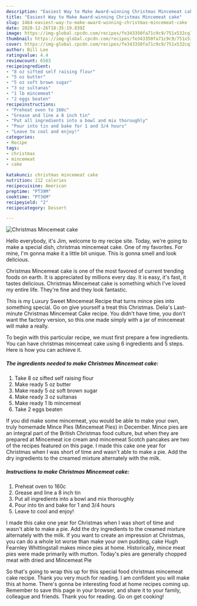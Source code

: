 ```yaml
---
description: "Easiest Way to Make Award-winning Christmas Mincemeat cake"
title: "Easiest Way to Make Award-winning Christmas Mincemeat cake"
slug: 1464-easiest-way-to-make-award-winning-christmas-mincemeat-cake
date: 2020-12-26T18:35:19.839Z
image: https://img-global.cpcdn.com/recipes/fe343350fa71c9c9/751x532cq70/christmas-mincemeat-cake-recipe-main-photo.jpg
thumbnail: https://img-global.cpcdn.com/recipes/fe343350fa71c9c9/751x532cq70/christmas-mincemeat-cake-recipe-main-photo.jpg
cover: https://img-global.cpcdn.com/recipes/fe343350fa71c9c9/751x532cq70/christmas-mincemeat-cake-recipe-main-photo.jpg
author: Bill Lee
ratingvalue: 4.4
reviewcount: 6583
recipeingredient:
- "8 oz sifted self raising flour"
- "5 oz butter"
- "5 oz soft brown sugar"
- "3 oz sultanas"
- "1 lb mincemeat"
- "2 eggs beaten"
recipeinstructions:
- "Preheat oven to 160c"
- "Grease and line a 8 inch tin"
- "Put all ingredients into a bowl and mix thoroughly"
- "Pour into tin and bake for 1 and 3/4 hours"
- "Leave to cool and enjoy!"
categories:
- Recipe
tags:
- christmas
- mincemeat
- cake

katakunci: christmas mincemeat cake 
nutrition: 212 calories
recipecuisine: American
preptime: "PT39M"
cooktime: "PT36M"
recipeyield: "2"
recipecategory: Dessert

---
```



![Christmas Mincemeat cake](https://img-global.cpcdn.com/recipes/fe343350fa71c9c9/751x532cq70/christmas-mincemeat-cake-recipe-main-photo.jpg)

Hello everybody, it's Jim, welcome to my recipe site. Today, we're going to make a special dish, christmas mincemeat cake. One of my favorites. For mine, I'm gonna make it a little bit unique. This is gonna smell and look delicious.

Christmas Mincemeat cake is one of the most favored of current trending foods on earth. It is appreciated by millions every day. It is easy, it's fast, it tastes delicious. Christmas Mincemeat cake is something which I've loved my entire life. They're fine and they look fantastic.

This is my Luxury Sweet Mincemeat Recipe that turns mince pies into something special. Go on give yourself a treat this Christmas. Delia&#39;s Last-minute Christmas Mincemeat Cake recipe. You didn&#39;t have time, you don&#39;t want the factory version, so this one made simply with a jar of mincemeat will make a really.


To begin with this particular recipe, we must first prepare a few ingredients. You can have christmas mincemeat cake using 6 ingredients and 5 steps. Here is how you can achieve it.

<!--inarticleads1-->

##### The ingredients needed to make Christmas Mincemeat cake:

1. Take 8 oz sifted self raising flour
1. Make ready 5 oz butter
1. Make ready 5 oz soft brown sugar
1. Make ready 3 oz sultanas
1. Make ready 1 lb mincemeat
1. Take 2 eggs beaten


If you did make some mincemeat, you would be able to make your own, truly homemade Mince Pies (Mincemeat Pies) in December. Mince pies are an integral part of the British Christmas food culture, but when they are prepared at Mincemeat ice cream and mincemeat Scotch pancakes are two of the recipes featured on this page. I made this cake one year for Christmas when I was short of time and wasn&#39;t able to make a pie. Add the dry ingredients to the creamed mixture alternately with the milk. 

<!--inarticleads2-->

##### Instructions to make Christmas Mincemeat cake:

1. Preheat oven to 160c
1. Grease and line a 8 inch tin
1. Put all ingredients into a bowl and mix thoroughly
1. Pour into tin and bake for 1 and 3/4 hours
1. Leave to cool and enjoy!


I made this cake one year for Christmas when I was short of time and wasn&#39;t able to make a pie. Add the dry ingredients to the creamed mixture alternately with the milk. If you want to create an impression at Christmas, you can do a whole lot worse than make your own pudding, cake Hugh Fearnley Whittingstall makes mince pies at home. Historically, mince meat pies were made primarily with mutton. Today&#39;s pies are generally chopped meat with dried and Mincemeat Pie 

So that's going to wrap this up for this special food christmas mincemeat cake recipe. Thank you very much for reading. I am confident you will make this at home. There's gonna be interesting food at home recipes coming up. Remember to save this page in your browser, and share it to your family, colleague and friends. Thank you for reading. Go on get cooking!
